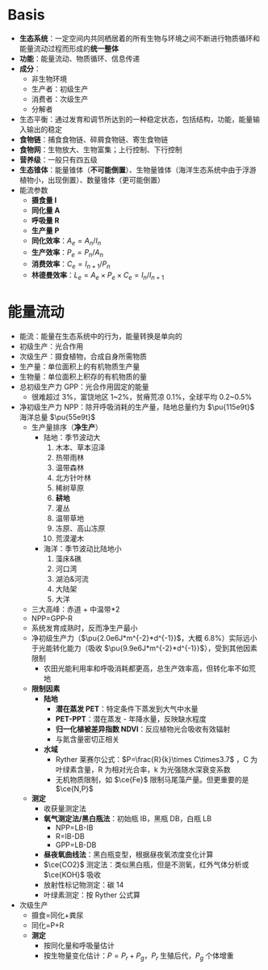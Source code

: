 # Basis
- **生态系统**：一定空间内共同栖居着的所有生物与环境之间不断进行物质循环和能量流动过程而形成的**统一整体**
- **功能**：能量流动、物质循环、信息传递
- **成分**：
	- 非生物环境
	- 生产者：初级生产
	- 消费者：次级生产
	- 分解者
- 生态平衡：通过发育和调节所达到的一种稳定状态，包括结构，功能，能量输入输出的稳定
- **食物链**：捕食食物链、碎屑食物链、寄生食物链
- **食物网**：生物放大、生物富集；上行控制、下行控制
- **营养级**：一般只有四五级
- **生态锥体**：能量锥体（**不可能倒置**）、生物量锥体（海洋生态系统中由于浮游植物小，出现倒置）、数量锥体（更可能倒置）
- 能流参数
	- **摄食量 I**
	- **同化量 A**
	- **呼吸量 R**
	- **生产量 P**
	- **同化效率**：$A_{e}=A_{n}/I_{n}$
	- **生产效率**：$P_e=P_{n}/A_{n}$
	- **消费效率**：$C_{e}=I_{n+1}/P_{n}$
	- **林德曼效率**：$L_e=A_{e}\times P_{e} \times C_{e}=I_{n}/I_{n+1}$
# 能量流动
- 能流：能量在生态系统中的行为，能量转换是单向的
- 初级生产：光合作用
- 次级生产：摄食植物，合成自身所需物质
- 生产量：单位面积上的有机物质生产量
- 生物量：单位面积上积存的有机物质的量
- 总初级生产力 GPP：光合作用固定的能量
	- 很难超过 3%，富饶地区 1~2%，贫瘠荒凉 0.1%，全球平均 0.2~0.5%
- 净初级生产力 NPP：除开呼吸消耗的生产量，陆地总量约为 $\pu{115e9t}$ 海洋总量 $\pu{55e9t}$
	- 生产量排序（**净生产**）
		- 陆地：季节波动大
			1. 木本、草本沼泽
			2. 热带雨林
			3. 温带森林
			4. 北方针叶林
			5. 稀树草原
			6. **耕地**
			7. 灌丛
			8. 温带草地
			9. 冻原、高山冻原
			10. 荒漠灌木
		- 海洋：季节波动比陆地小
			1. 藻床&礁
			2. 河口湾
			3. 湖泊&河流
			4. 大陆架
			5. 大洋
	- 三大高峰：赤道 + 中温带\*2
	- NPP=GPP-R
	- 系统发育成熟时，反而净生产最小
	- 净初级生产力（$\pu{2.0e6J*m^{-2}*d^{-1}}$，大概 6.8%）实际远小于光能转化能力（吸收 $\pu{9.9e6J*m^{-2}*d^{-1}}$），受到其他因素限制
		- 农田光能利用率和呼吸消耗都更高，总生产效率高，但转化率不如荒地
	- **限制因素**
		- **陆地**
			- **潜在蒸发 PET**：特定条件下蒸发到大气中水量
			- **PET-PPT**：潜在蒸发 - 年降水量，反映缺水程度
			- **归一化植被差异指数 NDVI**：反应植物光合吸收有效辐射
			- 与氮含量密切正相关
		- **水域**
			- Ryther 莱赛尔公式：$P=\frac{R}{k}\times C\times3.7$ ，C 为叶绿素含量，R 为相对光合率，k 为光强随水深衰变系数
			- 无机物质限制，如 $\ce{Fe}$ 限制马尾藻产量。但更重要的是 $\ce{N,P}$
	- **测定**
		- 收获量测定法
		- **氧气测定法/黑白瓶法**：初始瓶 IB，黑瓶 DB，白瓶 LB
			- NPP=LB-IB
			- R=IB-DB
			- GPP=LB-DB
		- **昼夜氧曲线法**：黑白瓶变型，根据昼夜氧浓度变化计算
		- $\ce{CO2}$ 测定法：类似黑白瓶，但是不测氧，红外气体分析或 $\ce{KOH}$ 吸收
		- 放射性标记物测定：碳 14
		- 叶绿素测定：按 Ryther 公式算
- 次级生产
	- 摄食=同化+粪尿
	- 同化=P+R
	- **测定**
		- 按同化量和呼吸量估计
		- 按生物量变化估计：$P=P_{r}+P_{g}$，$P_{r}$ 生殖后代，$P_{g}$ 个体增重